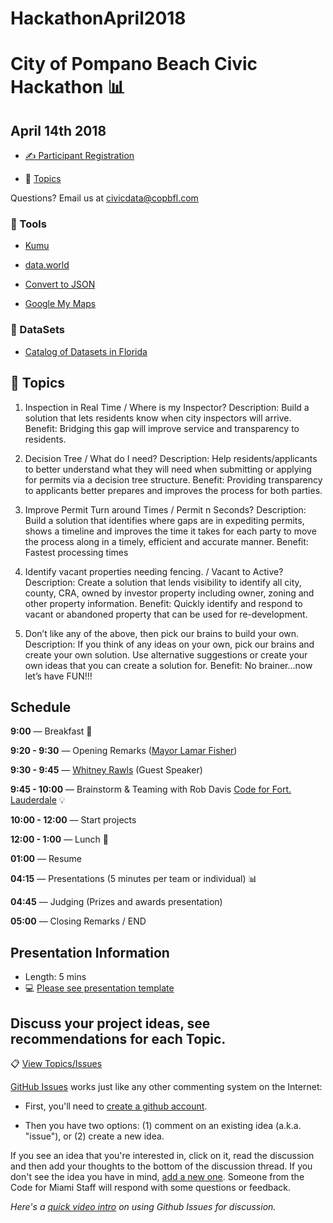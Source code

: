 # HackathonApril2018

# City of Pompano Beach Civic Hackathon :bar_chart:

## April 14th 2018

- [&#x270d;&#xfe0f; Participant Registration ](https://www.eventbrite.com/e/city-of-pompano-beach-hackathon-tickets-43900778410?aff=ehomecard)

- :page_with_curl: [Topics](https://github.com/CodeForCoPB/HackathonApril2018/issues)


Questions? Email us at civicdata@copbfl.com 

### :wrench: Tools

* [Kumu](http://kumu.io)

* [data.world](http://data.world)

* [Convert to JSON](http://www.convertcsv.com/csv-to-json.htm)

* [Google My Maps](https://www.google.com/mymaps/)

### :bookmark_tabs: DataSets
* [Catalog of Datasets in Florida](https://catalog.data.gov/dataset?tags=florida)

## :book: Topics 
1.	Inspection in Real Time / Where is my Inspector?
Description: Build a solution that lets residents know when city inspectors will arrive.
Benefit: Bridging this gap will improve service and transparency to residents.

2.	Decision Tree / What do I need?
Description: Help residents/applicants to better understand what they will need when submitting or applying for permits via a decision tree structure. 
Benefit: Providing transparency to applicants better prepares and improves the process for both parties. 

3.	Improve Permit Turn around Times / Permit n Seconds?
Description: Build a solution that identifies where gaps are in expediting permits, shows a timeline and improves the time it takes for each party to move the process along in a timely, efficient and accurate manner.
Benefit: Fastest processing times

4.	Identify vacant properties needing fencing. / Vacant to Active?
Description: Create a solution that lends visibility to identify all city, county, CRA, owned by investor property including owner, zoning and other property information. 
Benefit: Quickly identify and respond to vacant or abandoned property that can be used for re-development. 

5.	Don’t like any of the above, then pick our brains to build your own.
Description: If you think of any ideas on your own, pick our brains and create your own solution.  Use alternative suggestions or create your own ideas that you can create a solution for.
Benefit: No brainer…now let’s have FUN!!!


## Schedule

**9:00** — Breakfast :doughnut:

**9:20 - 9:30** — Opening Remarks ([Mayor Lamar Fisher](http://pompanobeachfl.gov/pages/commission_mayor/mayor))

**9:30 - 9:45** — [Whitney Rawls](https://www.linkedin.com/in/wrawls) (Guest Speaker) 

**9:45 - 10:00** — Brainstorm & Teaming with Rob Davis [Code for Fort. Lauderdale](http://codeforftl.org/) :bulb:

**10:00 - 12:00** — Start projects  

**12:00 - 1:00** — Lunch :hamburger:

**01:00** — Resume

**04:15** — Presentations (5 minutes per team or individual) :bar_chart:

**04:45** — Judging (Prizes and awards presentation) 

**05:00** — Closing Remarks / END

## Presentation Information

- Length: 5 mins
- :computer: [Please see presentation template](https://github.com/CodeForCoPB/HackathonApril2018/blob/master/COPBF_example_Presentation%20Slides.pptx)

## Discuss your project ideas, see recommendations for each Topic.
:clipboard: [View Topics/Issues](https://github.com/CodeForCoPB/HackathonApril2018/issues)

[GitHub Issues](https://guides.github.com/features/issues/) works just like any other commenting system on the Internet:


- First, you'll need to [create a github account](https://github.com/join).

- Then you have two options: (1) comment on an existing idea (a.k.a. "issue"), or (2) create a new idea.

If you see an idea that you're interested in, click on it, read the discussion and then add your thoughts to the bottom of the discussion thread. If you don't see the idea you have in mind, [add a new one](https://github.com/Code-for-Miami/OpenDataDay2018/issues/new). Someone from the Code for Miami Staff will respond with some questions or feedback.

*Here's a [quick video intro](https://www.youtube.com/watch?v=KlrJVSJRUN4) on using Github Issues for discussion.*

